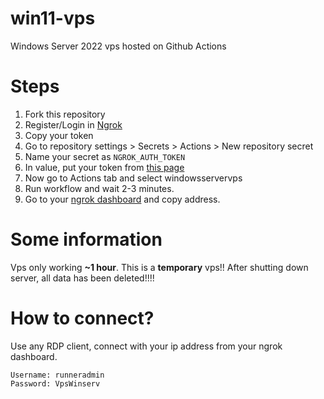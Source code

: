 # win11-vps
Windows Server 2022 vps hosted on Github Actions
# Steps
1. Fork this repository
2. Register/Login in [Ngrok](http://ngrok.io)
3. Copy your token
4. Go to repository settings > Secrets > Actions > New repository secret 
5. Name your secret as `NGROK_AUTH_TOKEN`
6. In value, put your token from [this page](http://dashboard.ngrok.com/get-started/your-authtoken)
7. Now go to Actions tab and select windowsservervps
8. Run workflow and wait 2-3 minutes.
9. Go to your [ngrok dashboard](https://dashboard.ngrok.com/cloud-edge/endpoints) and copy address.
# Some information
Vps only working **~1 hour**. This is a **temporary** vps!! After shutting down server, all data has been deleted!!!!
# How to connect?
Use any RDP client, connect with your ip address from your ngrok dashboard.
```
Username: runneradmin
Password: VpsWinserv
```
